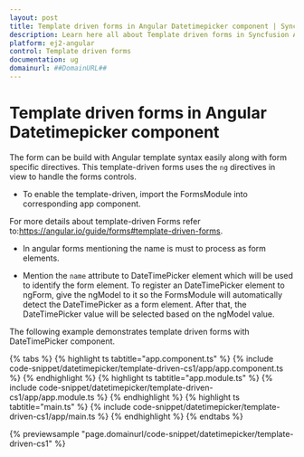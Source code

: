 ```yaml
---
layout: post
title: Template driven forms in Angular Datetimepicker component | Syncfusion
description: Learn here all about Template driven forms in Syncfusion Angular Datetimepicker component of Syncfusion Essential JS 2 and more.
platform: ej2-angular
control: Template driven forms 
documentation: ug
domainurl: ##DomainURL##
---
```


# Template driven forms in Angular Datetimepicker component

The form can be build with Angular template syntax easily along with form specific directives.
This template-driven forms uses the `ng` directives in view to handle the forms controls.

* To enable the template-driven,  import the FormsModule into corresponding app component.

For more details about template-driven Forms refer to:<https://angular.io/guide/forms#template-driven-forms>.

* In angular forms mentioning the name is must to process as form elements.

* Mention the `name` attribute to DateTimePicker element which will be used to identify the form element. To register an DateTimePicker element to ngForm,  give the ngModel  to it so the FormsModule will  automatically detect the DateTimePicker as a form element.
After that, the DateTimePicker value will be selected based on the ngModel value.

The following example  demonstrates template driven forms with DateTimePicker component.

{% tabs %}
{% highlight ts tabtitle="app.component.ts" %}
{% include code-snippet/datetimepicker/template-driven-cs1/app/app.component.ts %}
{% endhighlight %}
{% highlight ts tabtitle="app.module.ts" %}
{% include code-snippet/datetimepicker/template-driven-cs1/app/app.module.ts %}
{% endhighlight %}
{% highlight ts tabtitle="main.ts" %}
{% include code-snippet/datetimepicker/template-driven-cs1/app/main.ts %}
{% endhighlight %}
{% endtabs %}
  
{% previewsample "page.domainurl/code-snippet/datetimepicker/template-driven-cs1" %}
